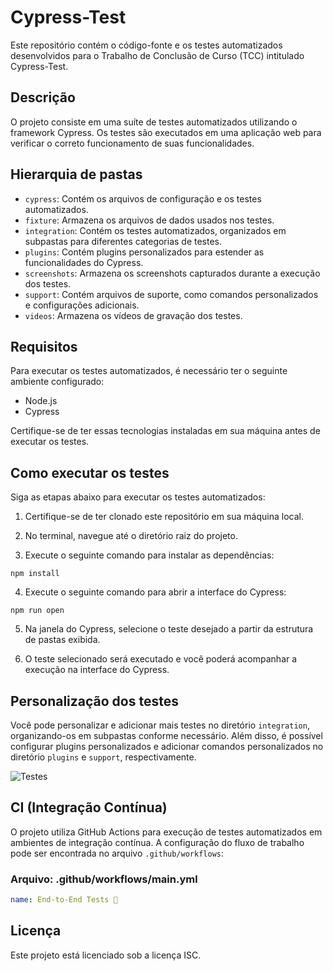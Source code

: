 # Cypress-Test

Este repositório contém o código-fonte e os testes automatizados desenvolvidos para o Trabalho de Conclusão de Curso (TCC) intitulado Cypress-Test.

## Descrição

O projeto consiste em uma suíte de testes automatizados utilizando o framework Cypress. Os testes são executados em uma aplicação web para verificar o correto funcionamento de suas funcionalidades.

## Hierarquia de pastas

- `cypress`: Contém os arquivos de configuração e os testes automatizados.
- `fixture`: Armazena os arquivos de dados usados nos testes.
- `integration`: Contém os testes automatizados, organizados em subpastas para diferentes categorias de testes.
- `plugins`: Contém plugins personalizados para estender as funcionalidades do Cypress.
- `screenshots`: Armazena os screenshots capturados durante a execução dos testes.
- `support`: Contém arquivos de suporte, como comandos personalizados e configurações adicionais.
- `videos`: Armazena os vídeos de gravação dos testes.

## Requisitos

Para executar os testes automatizados, é necessário ter o seguinte ambiente configurado:

- Node.js
- Cypress

Certifique-se de ter essas tecnologias instaladas em sua máquina antes de executar os testes.

## Como executar os testes

Siga as etapas abaixo para executar os testes automatizados:

1. Certifique-se de ter clonado este repositório em sua máquina local.

2. No terminal, navegue até o diretório raiz do projeto.

3. Execute o seguinte comando para instalar as dependências:

```shell
npm install
```

4. Execute o seguinte comando para abrir a interface do Cypress:

```shell
npm run open
```

5. Na janela do Cypress, selecione o teste desejado a partir da estrutura de pastas exibida.

6. O teste selecionado será executado e você poderá acompanhar a execução na interface do Cypress.

## Personalização dos testes

Você pode personalizar e adicionar mais testes no diretório `integration`, organizando-os em subpastas conforme necessário. Além disso, é possível configurar plugins personalizados e adicionar comandos personalizados no diretório `plugins` e `support`, respectivamente.

![Testes](https://github.com/M4deN/Cypress-Test/img.jpg)

## CI (Integração Contínua)

O projeto utiliza GitHub Actions para execução de testes automatizados em ambientes de integração contínua. A configuração do fluxo de trabalho pode ser encontrada no arquivo `.github/workflows`:

### Arquivo: .github/workflows/main.yml

```yaml
name: End-to-End Tests 🧪
```

## Licença

Este projeto está licenciado sob a licença ISC.